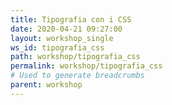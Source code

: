 ```yaml
---
title: Tipografia con i CSS
date: 2020-04-21 09:27:00
layout: workshop_single
ws_id: tipografia_css
path: workshop/tipografia_css
permalink: workshop/tipografia_css
# Used to generate breadcrumbs
parent: workshop
---
```

